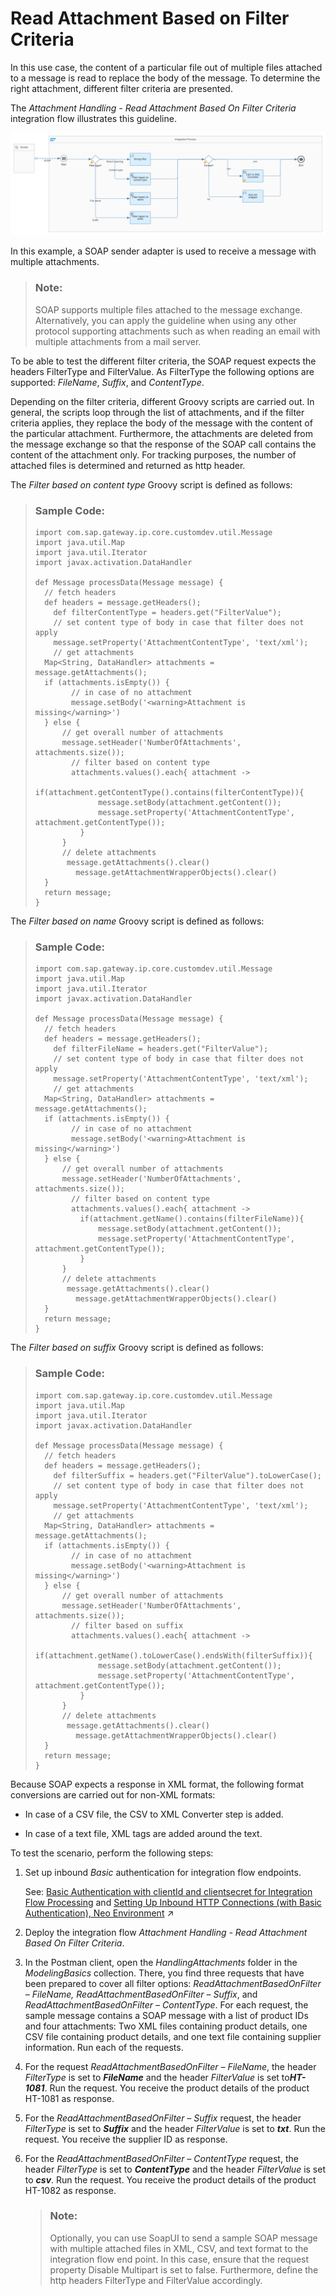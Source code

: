 <!-- loiof7f513f915044435a269157ffa325c2c -->

# Read Attachment Based on Filter Criteria

In this use case, the content of a particular file out of multiple files attached to a message is read to replace the body of the message. To determine the right attachment, different filter criteria are presented.

The *Attachment Handling - Read Attachment Based On Filter Criteria* integration flow illustrates this guideline.

![](images/2209-Design-Guidelines_Attachment_e96d440.png)

In this example, a SOAP sender adapter is used to receive a message with multiple attachments.

> ### Note:  
> SOAP supports multiple files attached to the message exchange. Alternatively, you can apply the guideline when using any other protocol supporting attachments such as when reading an email with multiple attachments from a mail server.

To be able to test the different filter criteria, the SOAP request expects the headers FilterType and FilterValue. As FilterType the following options are supported: *FileName*, *Suffix*, and *ContentType*.

Depending on the filter criteria, different Groovy scripts are carried out. In general, the scripts loop through the list of attachments, and if the filter criteria applies, they replace the body of the message with the content of the particular attachment. Furthermore, the attachments are deleted from the message exchange so that the response of the SOAP call contains the content of the attachment only. For tracking purposes, the number of attached files is determined and returned as http header.

The *Filter based on content type* Groovy script is defined as follows:

> ### Sample Code:  
> ```
> import com.sap.gateway.ip.core.customdev.util.Message
> import java.util.Map
> import java.util.Iterator
> import javax.activation.DataHandler
> 
> def Message processData(Message message) {
> 	// fetch headers
> 	def headers = message.getHeaders();
>     def filterContentType = headers.get("FilterValue");
>     // set content type of body in case that filter does not apply
>     message.setProperty('AttachmentContentType', 'text/xml');
>     // get attachments
> 	Map<String, DataHandler> attachments = message.getAttachments();
> 	if (attachments.isEmpty()) {
>         // in case of no attachment
>         message.setBody('<warning>Attachment is missing</warning>')
> 	} else {
> 	    // get overall number of attachments
> 	    message.setHeader('NumberOfAttachments', attachments.size());
>         // filter based on content type
>         attachments.values().each{ attachment ->
> 	        if(attachment.getContentType().contains(filterContentType)){
> 	            message.setBody(attachment.getContent());
> 	            message.setProperty('AttachmentContentType', attachment.getContentType());
> 		    }
> 	    }
> 	    // delete attachments
> 	     message.getAttachments().clear()
>          message.getAttachmentWrapperObjects().clear()
> 	}
> 	return message;
> }
> 
> ```

The *Filter based on name* Groovy script is defined as follows:

> ### Sample Code:  
> ```
> import com.sap.gateway.ip.core.customdev.util.Message
> import java.util.Map
> import java.util.Iterator
> import javax.activation.DataHandler
> 
> def Message processData(Message message) {
> 	// fetch headers
> 	def headers = message.getHeaders();
>     def filterFileName = headers.get("FilterValue");
>     // set content type of body in case that filter does not apply
>     message.setProperty('AttachmentContentType', 'text/xml');
>     // get attachments
> 	Map<String, DataHandler> attachments = message.getAttachments();
> 	if (attachments.isEmpty()) {
>         // in case of no attachment
>         message.setBody('<warning>Attachment is missing</warning>')
> 	} else {
> 	    // get overall number of attachments
> 	    message.setHeader('NumberOfAttachments', attachments.size());
>         // filter based on content type
>         attachments.values().each{ attachment ->
> 	        if(attachment.getName().contains(filterFileName)){
> 	            message.setBody(attachment.getContent());
> 	            message.setProperty('AttachmentContentType', attachment.getContentType());
> 		    }
> 	    }
> 	    // delete attachments
> 	     message.getAttachments().clear()
>          message.getAttachmentWrapperObjects().clear()
> 	}
> 	return message;
> }
> 
> ```

The *Filter based on suffix* Groovy script is defined as follows:

> ### Sample Code:  
> ```
> import com.sap.gateway.ip.core.customdev.util.Message
> import java.util.Map
> import java.util.Iterator
> import javax.activation.DataHandler
> 
> def Message processData(Message message) {
> 	// fetch headers
> 	def headers = message.getHeaders();
>     def filterSuffix = headers.get("FilterValue").toLowerCase();
>     // set content type of body in case that filter does not apply
>     message.setProperty('AttachmentContentType', 'text/xml');
>     // get attachments
> 	Map<String, DataHandler> attachments = message.getAttachments();
> 	if (attachments.isEmpty()) {
>         // in case of no attachment
>         message.setBody('<warning>Attachment is missing</warning>')
> 	} else {
> 	    // get overall number of attachments
> 	    message.setHeader('NumberOfAttachments', attachments.size());
>         // filter based on suffix
>         attachments.values().each{ attachment ->
> 	        if(attachment.getName().toLowerCase().endsWith(filterSuffix)){
> 	            message.setBody(attachment.getContent());
> 	            message.setProperty('AttachmentContentType', attachment.getContentType());
> 		    }
> 	    }
> 	    // delete attachments
> 	     message.getAttachments().clear()
>          message.getAttachmentWrapperObjects().clear()
> 	}
> 	return message;
> }
> 
> ```

Because SOAP expects a response in XML format, the following format conversions are carried out for non-XML formats:

-   In case of a CSV file, the CSV to XML Converter step is added.

-   In case of a text file, XML tags are added around the text.


To test the scenario, perform the following steps:

1.  Set up inbound *Basic* authentication for integration flow endpoints.

    See: [Basic Authentication with clientId and clientsecret for Integration Flow Processing](../40-RemoteSystems/basic-authentication-with-clientid-and-clientsecret-for-integration-flow-processing-647eeb3.md) and [Setting Up Inbound HTTP Connections (with Basic Authentication), Neo Environment](https://help.sap.com/viewer/368c481cd6954bdfa5d0435479fd4eaf/IAT/en-US/391c45cfcd0f4435952ab085283b7f7d.html "") :arrow_upper_right:

2.  Deploy the integration flow *Attachment Handling - Read Attachment Based On Filter Criteria*.

3.  In the Postman client, open the *HandlingAttachments* folder in the *ModelingBasics* collection. There, you find three requests that have been prepared to cover all filter options: *ReadAttachmentBasedOnFilter – FileName, ReadAttachmentBasedOnFilter – Suffix*, and *ReadAttachmentBasedOnFilter – ContentType*. For each request, the sample message contains a SOAP message with a list of product IDs and four attachments: Two XML files containing product details, one CSV file containing product details, and one text file containing supplier information. Run each of the requests.

4.  For the request *ReadAttachmentBasedOnFilter – FileName*, the header *FilterType* is set to ***FileName*** and the header *FilterValue* is set to***HT-1081***. Run the request. You receive the product details of the product HT-1081 as response.

5.  For the *ReadAttachmentBasedOnFilter – Suffix* request, the header *FilterType* is set to ***Suffix*** and the header *FilterValue* is set to ***txt***. Run the request. You receive the supplier ID as response.

6.  For the *ReadAttachmentBasedOnFilter – ContentType* request, the header *FilterType* is set to ***ContentType*** and the header *FilterValue* is set to ***csv***. Run the request. You receive the product details of the product HT-1082 as response.

    > ### Note:  
    > Optionally, you can use SoapUI to send a sample SOAP message with multiple attached files in XML, CSV, and text format to the integration flow end point. In this case, ensure that the request property Disable Multipart is set to false. Furthermore, define the http headers FilterType and FilterValue accordingly.


